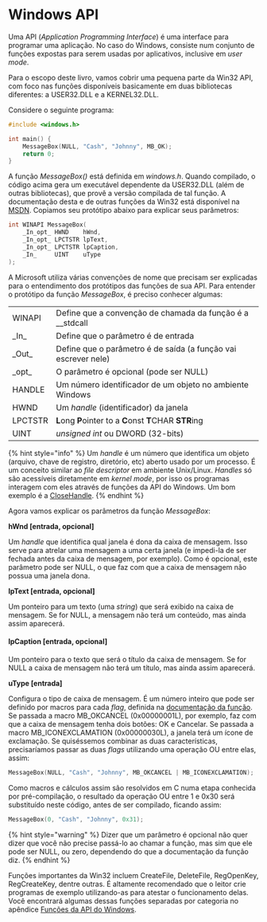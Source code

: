 # Windows API

Uma API \(_Application Programming Interface_\) é uma interface para programar uma aplicação. No caso do Windows, consiste num conjunto de funções expostas para serem usadas por aplicativos, inclusive em _user mode_.

Para o escopo deste livro, vamos cobrir uma pequena parte da Win32 API, com foco nas funções disponíveis basicamente em duas bibliotecas diferentes: a USER32.DLL e a KERNEL32.DLL.

Considere o seguinte programa:

```c
#include <windows.h>

int main() {
    MessageBox(NULL, "Cash", "Johnny", MB_OK);
    return 0;
}
```

A função _MessageBox\(\)_ está definida em _windows.h_. Quando compilado, o código acima gera um executável dependente da USER32.DLL \(além de outras bibliotecas\), que provê a versão compilada de tal função. A documentação desta e de outras funções da Win32 está disponível na [MSDN](https://msdn.microsoft.com/pt-br/library/windows/desktop/ms645505%28v=vs.85%29.aspx). Copiamos seu protótipo abaixo para explicar seus parâmetros:

```c
int WINAPI MessageBox(
    _In_opt_ HWND    hWnd,
    _In_opt_ LPCTSTR lpText,
    _In_opt_ LPCTSTR lpCaption,
    _In_     UINT    uType
);
```

A Microsoft utiliza várias convenções de nome que precisam ser explicadas para o entendimento dos protótipos das funções de sua API. Para entender o protótipo da função _MessageBox_, é preciso conhecer algumas:

|  |  |
| :--- | :--- |
| WINAPI | Define que a convenção de chamada da função é a \_\_stdcall |
| \_In\_ | Define que o parâmetro é de entrada |
| \_Out\_ | Define que o parâmetro é de saída \(a função vai escrever nele\) |
| \_opt\_ | O parâmetro é opcional \(pode ser NULL\) |
| HANDLE | Um número identificador de um objeto no ambiente Windows  |
| HWND | Um _handle_ \(identificador\) da janela |
| LPCTSTR | **L**ong **P**ointer to a **C**onst **T**CHAR **STR**ing |
| UINT | _unsigned int_ ou DWORD \(32-bits\) |

{% hint style="info" %}
Um _handle_ é um número que identifica um objeto (arquivo, chave de registro, diretório, etc) aberto usado por um processo. É um conceito similar ao _file descriptor_ em ambiente Unix/Linux. _Handles_ só são acessíveis diretamente em _kernel mode_, por isso os programas interagem com eles através de funções da API do Windows. Um bom exemplo é a [CloseHandle](https://msdn.microsoft.com/en-us/library/windows/desktop/ms724211(v=vs.85).aspx).
{% endhint %}

Agora vamos explicar os parâmetros da função _MessageBox_:

**hWnd \[entrada, opcional\]**

Um _handle_ que identifica qual janela é dona da caixa de mensagem. Isso serve para atrelar uma mensagem a uma certa janela \(e impedi-la de ser fechada antes da caixa de mensagem, por exemplo\). Como é opcional, este parâmetro pode ser NULL, o que faz com que a caixa de mensagem não possua uma janela dona.

**lpText \[entrada, opcional\]**

Um ponteiro para um texto (uma _string_) que será exibido na caixa de mensagem. Se for NULL, a mensagem não terá um conteúdo, mas ainda assim aparecerá.

#### lpCaption \[entrada, opcional\]

Um ponteiro para o texto que será o título da caixa de mensagem. Se for NULL a caixa de mensagem não terá um título, mas ainda assim aparecerá.

**uType \[entrada\]**

Configura o tipo de caixa de mensagem. É um número inteiro que pode ser definido por macros para cada _flag_, definida na [documentação da função](https://msdn.microsoft.com/pt-br/library/windows/desktop/ms645505%28v=vs.85%29.aspx). Se passada a macro MB\_OKCANCEL \(0x00000001L\), por exemplo, faz com que a caixa de mensagem tenha dois botões: OK e Cancelar. Se passada a macro MB\_ICONEXCLAMATION \(0x00000030L\), a janela terá um ícone de exclamação. Se quiséssemos combinar as duas características, precisaríamos passar as duas _flags_ utilizando uma operação OU entre elas, assim:

```c
MessageBox(NULL, "Cash", "Johnny", MB_OKCANCEL | MB_ICONEXCLAMATION);
```

Como macros e cálculos assim são resolvidos em C numa etapa conhecida por pré-compilação, o resultado da operação OU entre 1 e 0x30 será substituído neste código, antes de ser compilado, ficando assim:

```c
MessageBox(0, "Cash", "Johnny", 0x31);
```

{% hint style="warning" %}
Dizer que um parâmetro é opcional não quer dizer que você não precise passá-lo ao chamar a função, mas sim que ele pode ser NULL, ou zero, dependendo do que a documentação da função diz.
{% endhint %}

Funções importantes da Win32 incluem CreateFile, DeleteFile, RegOpenKey, RegCreateKey, dentre outras. É altamente recomendado que o leitor crie programas de exemplo utilizando-as para atestar o funcionamento delas. Você encontrará algumas dessas funções separadas por categoria no apêndice [Funções da API do Windows](apendices/funcoes-api-win.md).
